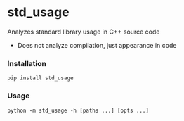 # std_usage

Analyzes standard library usage in C++ source code
- Does not analyze compilation, just appearance in code

### Installation
`pip install std_usage`

### Usage
`python -m std_usage -h [paths ...] [opts ...]`
